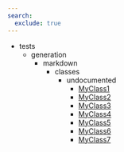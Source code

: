 ```yaml
---
search:
  exclude: true
---
```


- tests
    - generation
        - markdown
            - classes
                - undocumented
                    - [MyClass1](tests/generation/markdown/classes/undocumented/MyClass1.md)
                    - [MyClass2](tests/generation/markdown/classes/undocumented/MyClass2.md)
                    - [MyClass3](tests/generation/markdown/classes/undocumented/MyClass3.md)
                    - [MyClass4](tests/generation/markdown/classes/undocumented/MyClass4.md)
                    - [MyClass5](tests/generation/markdown/classes/undocumented/MyClass5.md)
                    - [MyClass6](tests/generation/markdown/classes/undocumented/MyClass6.md)
                    - [MyClass7](tests/generation/markdown/classes/undocumented/MyClass7.md)
